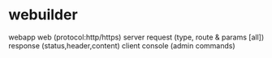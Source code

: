 # webuilder

webapp
  web (protocol:http/https)
    server
      request (type, route & params [all])
      response (status,header,content)
    client
  console (admin commands)
    